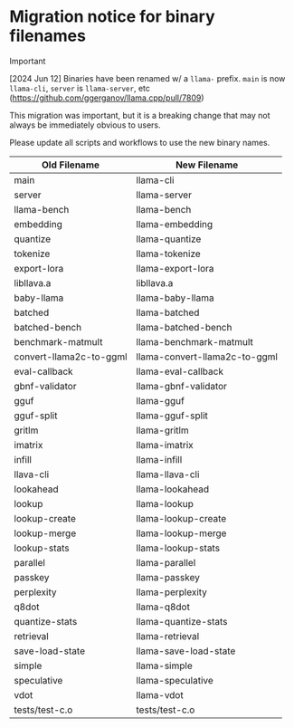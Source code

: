 # Migration notice for binary filenames

> [!IMPORTANT]
[2024 Jun 12] Binaries have been renamed w/ a `llama-` prefix. `main` is now `llama-cli`, `server` is `llama-server`, etc (https://github.com/ggerganov/llama.cpp/pull/7809)

This migration was important, but it is a breaking change that may not always be immediately obvious to users.

Please update all scripts and workflows to use the new binary names.

| Old Filename | New Filename |
| ---- | ---- |
| main | llama-cli |
| server | llama-server |
| llama-bench | llama-bench |
| embedding | llama-embedding |
| quantize | llama-quantize |
| tokenize | llama-tokenize |
| export-lora | llama-export-lora |
| libllava.a | libllava.a |
| baby-llama | llama-baby-llama |
| batched | llama-batched |
| batched-bench | llama-batched-bench |
| benchmark-matmult | llama-benchmark-matmult |
| convert-llama2c-to-ggml | llama-convert-llama2c-to-ggml |
| eval-callback | llama-eval-callback |
| gbnf-validator | llama-gbnf-validator |
| gguf | llama-gguf |
| gguf-split | llama-gguf-split |
| gritlm | llama-gritlm |
| imatrix | llama-imatrix |
| infill | llama-infill |
| llava-cli | llama-llava-cli |
| lookahead | llama-lookahead |
| lookup | llama-lookup |
| lookup-create | llama-lookup-create |
| lookup-merge | llama-lookup-merge |
| lookup-stats | llama-lookup-stats |
| parallel | llama-parallel |
| passkey | llama-passkey |
| perplexity | llama-perplexity |
| q8dot | llama-q8dot |
| quantize-stats | llama-quantize-stats |
| retrieval | llama-retrieval |
| save-load-state | llama-save-load-state |
| simple | llama-simple |
| speculative | llama-speculative |
| vdot | llama-vdot |
| tests/test-c.o | tests/test-c.o |

